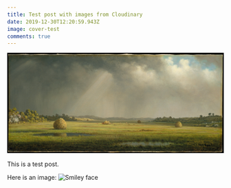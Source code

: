 ```yaml
---
title: Test post with images from Cloudinary
date: 2019-12-30T12:20:59.943Z
image: cover-test
comments: true
---
```

![landscape](/images/cover-test.jpg)

This is a test post. 

Here is an image: <img src="https://res.cloudinary.com/prime-images/image/upload/v1577708126/samples/ecommerce/car-interior-design.jpg" alt="Smiley face" height="142" width="100"><img href= /img>
